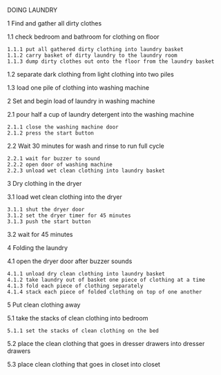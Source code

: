 DOING LAUNDRY

1 Find and gather all dirty clothes

  1.1 check bedroom and bathroom for clothing on floor
  
  
    1.1.1 put all gathered dirty clothing into laundry basket
    1.1.2 carry basket of dirty laundry to the laundry room
    1.1.3 dump dirty clothes out onto the floor from the laundry basket
    
  1.2 separate dark clothing from light clothing into two piles
  
  1.3 load one pile of clothing into washing machine
  
2 Set and begin load of laundry in washing machine

  2.1 pour half a cup of laundry detergent into the washing machine
  
    2.1.1 close the washing machine door
    2.1.2 press the start button
    
  2.2 Wait 30 minutes for wash and rinse to run full cycle

    2.2.1 wait for buzzer to sound
    2.2.2 open door of washing machine
    2.2.3 unload wet clean clothing into laundry basket
    
3 Dry clothing in the dryer

  3.1 load wet clean clothing into the dryer
  
    3.1.1 shut the dryer door
    3.1.2 set the dryer timer for 45 minutes
    3.1.3 push the start button
    
  3.2 wait for 45 minutes
  
4 Folding the laundry

  4.1  open the dryer door after buzzer sounds
  
    4.1.1 unload dry clean clothing into laundry basket
    4.1.2 take laundry out of basket one piece of clothing at a time
    4.1.3 fold each piece of clothing separately
    4.1.4 stack each piece of folded clothing on top of one another
    
5 Put clean clothing away

  5.1 take the stacks of clean clothing into bedroom
  
    5.1.1 set the stacks of clean clothing on the bed
    
  5.2 place the clean clothing that goes in dresser drawers into dresser drawers
  
  5.3 place clean clothing that goes in closet into closet
